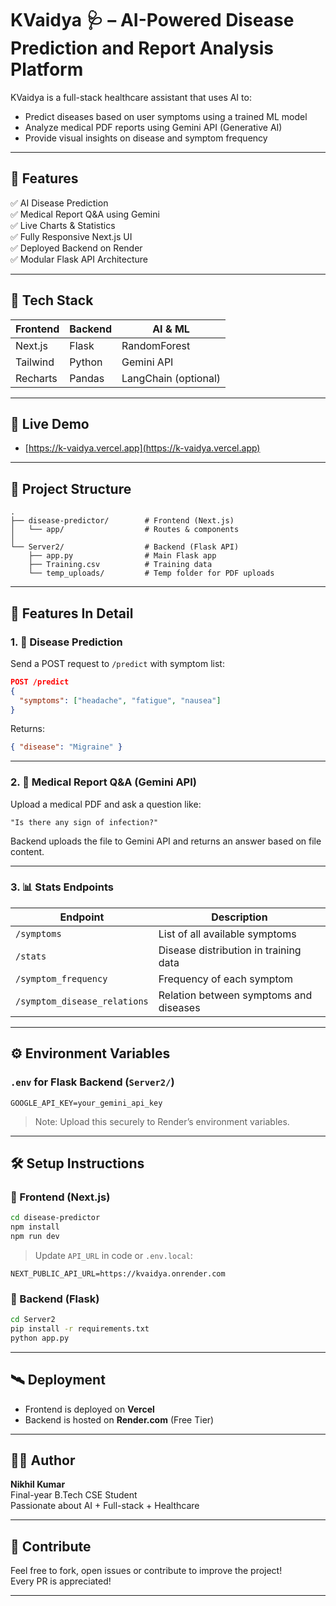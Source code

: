 # KVaidya 🩺 – AI-Powered Disease Prediction and Report Analysis Platform

KVaidya is a full-stack healthcare assistant that uses AI to:
- Predict diseases based on user symptoms using a trained ML model
- Analyze medical PDF reports using Gemini API (Generative AI)
- Provide visual insights on disease and symptom frequency

---

## 🧠 Features

✅ AI Disease Prediction  
✅ Medical Report Q&A using Gemini  
✅ Live Charts & Statistics  
✅ Fully Responsive Next.js UI  
✅ Deployed Backend on Render  
✅ Modular Flask API Architecture

---

## 🧩 Tech Stack

| Frontend | Backend  | AI & ML      |
|----------|----------|--------------|
| Next.js  | Flask    | RandomForest |
| Tailwind | Python   | Gemini API   |
| Recharts | Pandas   | LangChain (optional) |

---

## 🚀 Live Demo

- [https://k-vaidya.vercel.app](https://k-vaidya.vercel.app)

---

## 📁 Project Structure

```
.
├── disease-predictor/        # Frontend (Next.js)
│   └── app/                  # Routes & components
│
└── Server2/                  # Backend (Flask API)
    ├── app.py                # Main Flask app
    ├── Training.csv          # Training data
    └── temp_uploads/         # Temp folder for PDF uploads
```

---

## 🧪 Features In Detail

### 1. 🤒 Disease Prediction
Send a POST request to `/predict` with symptom list:

```json
POST /predict
{
  "symptoms": ["headache", "fatigue", "nausea"]
}
```

Returns:

```json
{ "disease": "Migraine" }
```

---

### 2. 📄 Medical Report Q&A (Gemini API)

Upload a medical PDF and ask a question like:
```
"Is there any sign of infection?"
```

Backend uploads the file to Gemini API and returns an answer based on file content.

---

### 3. 📊 Stats Endpoints

| Endpoint                     | Description                             |
|-----------------------------|-----------------------------------------|
| `/symptoms`                 | List of all available symptoms          |
| `/stats`                    | Disease distribution in training data   |
| `/symptom_frequency`        | Frequency of each symptom               |
| `/symptom_disease_relations`| Relation between symptoms and diseases  |

---

## ⚙️ Environment Variables

### `.env` for Flask Backend (`Server2/`)

```env
GOOGLE_API_KEY=your_gemini_api_key
```

> Note: Upload this securely to Render’s environment variables.

---

## 🛠️ Setup Instructions

### 🧩 Frontend (Next.js)

```bash
cd disease-predictor
npm install
npm run dev
```

> Update `API_URL` in code or `.env.local`:
```env
NEXT_PUBLIC_API_URL=https://kvaidya.onrender.com
```

### 🧠 Backend (Flask)

```bash
cd Server2
pip install -r requirements.txt
python app.py
```

---

## 🛰 Deployment

- Frontend is deployed on **Vercel**
- Backend is hosted on **Render.com** (Free Tier)

---

## 👨‍💻 Author

**Nikhil Kumar**  
Final-year B.Tech CSE Student  
Passionate about AI + Full-stack + Healthcare

---

## 🌟 Contribute

Feel free to fork, open issues or contribute to improve the project!  
Every PR is appreciated!

---
